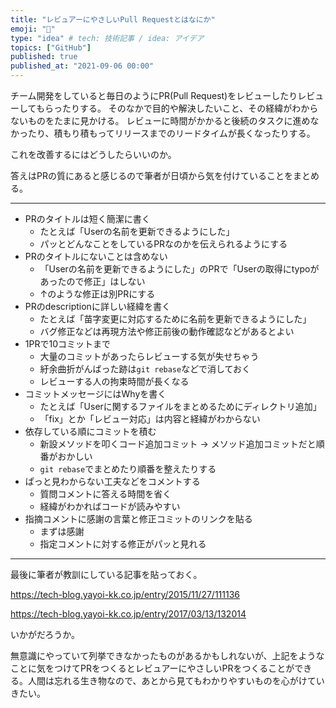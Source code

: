```yaml
---
title: "レビュアーにやさしいPull Requestとはなにか"
emoji: "💭"
type: "idea" # tech: 技術記事 / idea: アイデア
topics: ["GitHub"]
published: true
published_at: "2021-09-06 00:00"
---
```


チーム開発をしていると毎日のようにPR(Pull Request)をレビューしたりレビューしてもらったりする。
そのなかで目的や解決したいこと、その経緯がわからないものをたまに見かける。
レビューに時間がかかると後続のタスクに進めなかったり、積もり積もってリリースまでのリードタイムが長くなったりする。

これを改善するにはどうしたらいいのか。

答えはPRの質にあると感じるので筆者が日頃から気を付けていることをまとめる。

---

- PRのタイトルは短く簡潔に書く
  - たとえば「Userの名前を更新できるようにした」
  - パッとどんなことをしているPRなのかを伝えられるようにする
- PRのタイトルにないことは含めない
  - 「Userの名前を更新できるようにした」のPRで「Userの取得にtypoがあったので修正」はしない
  - ↑のような修正は別PRにする
- PRのdescriptionに詳しい経緯を書く
  - たとえば「苗字変更に対応するために名前を更新できるようにした」
  - バグ修正などは再現方法や修正前後の動作確認などがあるとよい
- 1PRで10コミットまで
  - 大量のコミットがあったらレビューする気が失せちゃう
  - 紆余曲折がんばった跡は`git rebase`などで消しておく
  - レビューする人の拘束時間が長くなる
- コミットメッセージにはWhyを書く
  - たとえば「Userに関するファイルをまとめるためにディレクトリ追加」
  - 「fix」とか「レビュー対応」は内容と経緯がわからない
- 依存している順にコミットを積む
  - 新設メソッドを叩くコード追加コミット -> メソッド追加コミットだと順番がおかしい
  - `git rebase`でまとめたり順番を整えたりする
- ぱっと見わからない工夫などをコメントする
  - 質問コメントに答える時間を省く
  - 経緯がわかればコードが読みやすい
- 指摘コメントに感謝の言葉と修正コミットのリンクを貼る
  - まずは感謝
  - 指定コメントに対する修正がパッと見れる

---

最後に筆者が教訓にしている記事を貼っておく。

https://tech-blog.yayoi-kk.co.jp/entry/2015/11/27/111136

https://tech-blog.yayoi-kk.co.jp/entry/2017/03/13/132014

いかがだろうか。

無意識にやっていて列挙できなかったものがあるかもしれないが、上記をようなことに気をつけてPRをつくるとレビュアーにやさしいPRをつくることができる。人間は忘れる生き物なので、あとから見てもわかりやすいものを心がけていきたい。
